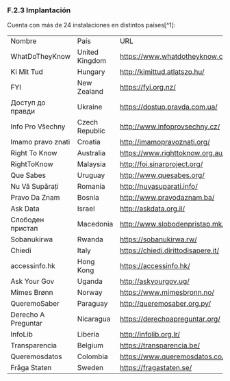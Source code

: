 ### F.2.3 Implantación

Cuenta con más de 24 instalaciones en distintos países[^1]: 

<table>
  <tr>
    <td>Nombre</td>
    <td>País</td>
    <td>URL</td>
  </tr>
  <tr>
    <td>WhatDoTheyKnow</td>
    <td>United Kingdom</td>
    <td><a href="https://www.whatdotheyknow.com/">https://www.whatdotheyknow.com/</a></td>
  </tr>
  <tr>
    <td>Ki Mit Tud</td>
    <td>Hungary</td>
    <td><a href="http://kimittud.atlatszo.hu/">http://kimittud.atlatszo.hu/</a></td>
  </tr>
  <tr>
    <td>FYI</td>
    <td>New Zealand</td>
    <td><a href="https://fyi.org.nz/">https://fyi.org.nz/</a></td>
  </tr>
  <tr>
    <td>Доступ до правди</td>
    <td>Ukraine</td>
    <td><a href="https://dostup.pravda.com.ua/">https://dostup.pravda.com.ua/</a></td>
  </tr>
  <tr>
    <td>Info Pro Všechny</td>
    <td>Czech Republic</td>
    <td><a href="http://www.infoprovsechny.cz/">http://www.infoprovsechny.cz/</a></td>
  </tr>
  <tr>
    <td>Imamo pravo znati</td>
    <td>Croatia</td>
    <td><a href="http://imamopravoznati.org/">http://imamopravoznati.org/</a></td>
  </tr>
  <tr>
    <td>Right To Know</td>
    <td>Australia</td>
    <td><a href="https://www.righttoknow.org.au/">https://www.righttoknow.org.au/</a></td>
  </tr>
  <tr>
    <td>RightToKnow</td>
    <td>Malaysia</td>
    <td><a href="http://foi.sinarproject.org/">http://foi.sinarproject.org/</a></td>
  </tr>
  <tr>
    <td>Que Sabes</td>
    <td>Uruguay</td>
    <td><a href="http://www.quesabes.org/">http://www.quesabes.org/</a></td>
  </tr>
  <tr>
    <td>Nu Vă Supărați</td>
    <td>Romania</td>
    <td><a href="http://nuvasuparati.info/">http://nuvasuparati.info/</a></td>
  </tr>
  <tr>
    <td>Pravo Da Znam</td>
    <td>Bosnia</td>
    <td><a href="http://www.pravodaznam.ba/">http://www.pravodaznam.ba/</a></td>
  </tr>
  <tr>
    <td>Ask Data</td>
    <td>Israel</td>
    <td><a href="http://askdata.org.il/">http://askdata.org.il/</a></td>
  </tr>
  <tr>
    <td>Слободен пристап</td>
    <td>Macedonia</td>
    <td><a href="http://www.slobodenpristap.mk/">http://www.slobodenpristap.mk/</a></td>
  </tr>
  <tr>
    <td>Sobanukirwa</td>
    <td>Rwanda</td>
    <td><a href="https://sobanukirwa.rw/">https://sobanukirwa.rw/</a></td>
  </tr>
  <tr>
    <td>Chiedi</td>
    <td>Italy</td>
    <td><a href="https://chiedi.dirittodisapere.it/">https://chiedi.dirittodisapere.it/</a></td>
  </tr>
  <tr>
    <td>accessinfo.hk</td>
    <td>Hong Kong</td>
    <td><a href="https://accessinfo.hk/">https://accessinfo.hk/</a></td>
  </tr>
  <tr>
    <td>Ask Your Gov</td>
    <td>Uganda</td>
    <td><a href="http://askyourgov.ug/">http://askyourgov.ug/</a></td>
  </tr>
  <tr>
    <td>Mimes Brønn</td>
    <td>Norway</td>
    <td><a href="https://www.mimesbronn.no/">https://www.mimesbronn.no/</a></td>
  </tr>
  <tr>
    <td>QueremoSaber</td>
    <td>Paraguay</td>
    <td><a href="http://queremosaber.org.py/">http://queremosaber.org.py/</a></td>
  </tr>
  <tr>
    <td>Derecho A Preguntar</td>
    <td>Nicaragua</td>
    <td><a href="https://derechoapreguntar.org/">https://derechoapreguntar.org/</a></td>
  </tr>
  <tr>
    <td>InfoLib</td>
    <td>Liberia</td>
    <td><a href="http://infolib.org.lr/">http://infolib.org.lr/</a></td>
  </tr>
  <tr>
    <td>Transparencia</td>
    <td>Belgium</td>
    <td><a href="https://transparencia.be/">https://transparencia.be/</a></td>
  </tr>
  <tr>
    <td>Queremosdatos</td>
    <td>Colombia</td>
    <td><a href="https://www.queremosdatos.co/">https://www.queremosdatos.co/</a></td>
  </tr>
  <tr>
    <td>Fråga Staten</td>
    <td>Sweden</td>
    <td><a href="https://fragastaten.se/">https://fragastaten.se/</a></td>
  </tr>
</table>


